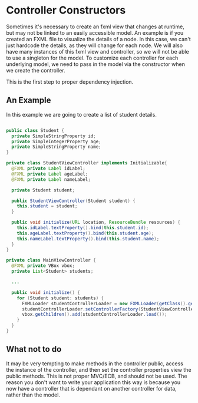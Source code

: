 # Controller Constructors

Sometimes it's necessary to create an fxml view that changes at runtime, but may not be linked to an easily accessible model.
An example is if you created an FXML file to visualize the details of a node.
In this case, we can't just hardcode the details, as they will change for each node.
We will also have many instances of this fxml view and controller, so we will not be able to use a singleton for the model.
To customize each controller for each underlying model, we need to pass in the model via the constructor when we create the controller.

This is the first step to proper dependency injection.

## An Example

In this example we are going to create a list of student details. 

```java

public class Student {
  private SimpleStringProperty id;
  private SimpleIntegerProperty age;
  private SimpleStringProperty name;
}
```

```java
private class StudentViewController implements Initializable{
  @FXML private Label idLabel;
  @FXML private Label ageLabel;
  @FXML private Label nameLabel;

  private Student student;

  public StudentViewController(Student student) {
    this.student = student;
  }

  public void initialize(URL location, ResourceBundle resources) {
    this.idLabel.textProperty().bind(this.student.id);
    this.ageLabel.textProperty().bind(this.student.age);
    this.nameLabel.textProperty().bind(this.student.name);
  }
}
```

```java
private class MainViewController {
  @FXML private VBox vbox;
  private List<Student> students;

  ...

  public void initialize() {
    for (Student student: students) {
      FXMLLoader studentControllerLoader = new FXMLLoader(getClass().getResourceAsStream("studentView.fxml"));
      studentControllerLoader.setControllerFactory(StudentViewController -> new StudentViewController(student));
      vbox.getChildren().add(studentControllerLoader.load());
    }
  }
}
```

## What not to do

It may be very tempting to make methods in the controller public, access the instance of the controller, and then set the controller properties view the public methods.
This is not proper MVC/ECB, and should not be used.
The reason you don't want to write your application this way is because you now have a controller that is dependant on another controller for data, rather than the model.
